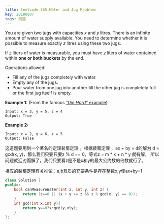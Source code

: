 ```yaml
---
title: leetcode 365.Water and Jug Problem
key: 20180807
tags: 刷题
---
```


You are given two jugs with capacities *x* and *y* litres. There is an infinite amount of water supply available. You need to determine whether it is possible to measure exactly *z* litres using these two jugs.

If *z* liters of water is measurable, you must have *z* liters of water contained within **one or both buckets** by the end.

Operations allowed:

- Fill any of the jugs completely with water.
- Empty any of the jugs.
- Pour water from one jug into another till the other jug is completely full or the first jug itself is empty.

**Example 1:** (From the famous [*"Die Hard"* example](https://www.youtube.com/watch?v=BVtQNK_ZUJg))

```
Input: x = 3, y = 5, z = 4
Output: True
```

**Example 2:**

```
Input: x = 2, y = 6, z = 5
Output: False
```

这道题要用到一个著名的定理裴蜀定理 。根据裴蜀定理 ，ax + by = d的解为 d = gcd(x, y)，那么我们只要只要z % d == 0，等式z = m * x + n * y 就有解， 所以问题就迎刃而解了，我们只要看z是不是x和y的最大公约数的倍数就行了。

相应的裴蜀定理有关推论：a,b互质的充要条件是存在整数x,y使ax+by=1 

```c++
class Solution {
public:
    bool canMeasureWater(int x, int y, int z) {
        return (z==0 || (x + y >= z && z % gcd(x, y) == 0));
    }
    int gcd(int x,int y){
    	return y==0?x:gcd(y,x%y);
    }
};
```



